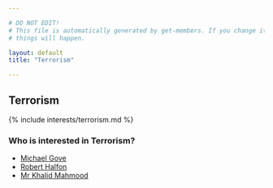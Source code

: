 ```yaml
---

# DO NOT EDIT!
# This file is automatically generated by get-members. If you change it, bad
# things will happen.

layout: default
title: "Terrorism"

---
```


## Terrorism

{% include interests/terrorism.md %}

### Who is interested in Terrorism?


* [Michael Gove](/members/michael-gove.html)
* [Robert Halfon](/members/robert-halfon.html)
* [Mr Khalid Mahmood](/members/mr-khalid-mahmood.html)
